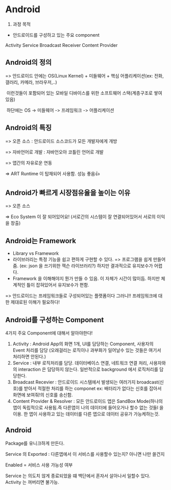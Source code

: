 # Android



1. 과정 목적

- 안드로이드를 구성하고 있는 주요 component

Activity Service Broadcast Receiver Content Provider



## Android의 정의

=> 안드로이드 안에는 OS(Linux Kernel) + 미들웨어 + 핵심 어플리케이션(ex: 전화, 갤러리, 카메라, 브라우저,..)

​     이런것들이 포함되어 있는 모바일 디바이스를 위한 소프트웨어 스택(계층구조로 쌓여있음) 

​	 하단에는 OS -> 미들웨어 -> 프레임워크 -> 어플리케이션



## Android의 특징

=> 오픈 소스 : 안드로이드 소스코드가 모든 개발자에게 개방

=> 자바언어로 개발 : 자바언오아 코틀린 언어로 개발

=> 앱간의 자유로운 연동

=> ART Runtime 이 탑재되어 사용함. 성능 좋음:+1:





## Android가 빠르게 시장점유율을 높이는 이유

=> 오픈 소스

=> Eco System 이 잘 되어있어요! (서로간의 시스템이 잘 연결되어있어서  서로의 이익을 창출)





## Android는 Framework

- Library vs Framework
- 라이브러리는 특정 기능을 쉽고 편하게 구현할 수 있다.  => 프로그램을 쉽게 만들어줌. (ex: json 을 쓰기위한 잭슨 라이브러리?) 하지만 결과적으로 유지보수가 어렵다.
- Framework 을 이해해야지 뭔가 만들 수 있음. 이 자체가 시간이 많이듬. 하지만 체계적인 틀이 잡혀있어서 유지보수가 편함. 

=> 안드로이드는 프레임워크들로 구성되어있는 플랫폼이다 그러니!! 프레임워크에 대한 제대로된 이해가 필요하다!



## Android를 구성하는 Component

4가지 주요 Component에 대해서 알아야한다!

1. Activity : Android App의 화면 1개, UI를 담당하는 Component, 사용자의 Event 처리를 담당 (오래걸리는 로직이나 과부화가 일어날수 있는 것들은 여기서 처리하면 안된다.)
2. Service : 내부 로직처리를 담당. 데이터베이스 연결, 네트워크 연결 처리, 사용자와의 interaction 은 담당하지 않는다. 일반적으로 background 에서 로직처리를 담당한다.
3. Broadcast Recevier : 안드로이드 시스템에서 발생되는 여러가지 broadcast(신호)를 받아서 적절한 처리를 하는 componet ex: 배터리가 없다는 신호를 잡아서 화면에 보여줘!의 신호를 송신함.
4. Content Provider & Resolver : 모든 안드로이드 앱은 SandBox Mode(하나의 앱이 독립적으로 사용됨.즉 다른앱이 나의 데이터에 들어오거나 할수 없는 것들l 을 이용. 한 앱이 사용하고 있는 데이터를 다른 앱으로 데이터 공유가 가능케하는것. 



## Android

Package를 유니크하게 만든다.





Service 의 Exported : 다른앱에서 이 서비스를 사용할수 있는지? 아니면 나만 쓸건지

Enabled = 서비스 사용 가능성 여부



Service 는 의도치 않게 종료되었을 떄 백단에서 혼자서 살아나서 일할수 있다. Activity 는 꺼버리면 불가능.